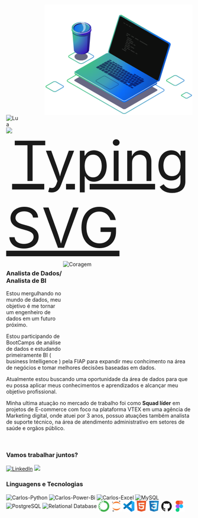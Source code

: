 <img src="https://raw.githubusercontent.com/090Raphael/imagens/86227742a4942ef2d095bfb6e68ad9767f208ef9/imagens/ilustra%C3%A7%C3%A3o%20de%20computador%202.png" alt="ilustração de um computador" min-width="400px" max-width="400px" width="400px" align="right">

<div style="display:flex; width: 100%; justify-content: flex-start">
  <a href="https://git.io/typing-svg">
 <img align="left" alt="Lua" width="36px" src="https://i.pinimg.com/originals/44/a7/10/44a710f29062f87045990c6b30675f54.png"> 
    <img src="https://readme-typing-svg.herokuapp.com/?center=true&vCenter=true&color=ffffff&lines=Olá,%20+me+chamo+Johnny+Veridiano;Seja+muito+bem+vindo!+:)" alt="Typing SVG" style="font-size: 150px" >
  </a>
</div>

<img align="right" padding="20px" alt="Coragem" height="250" width="350" border-radios="30" src="https://gifs.eco.br/wp-content/uploads/2022/11/gifs-de-programador-29.gif">


<h3>Analista de Dados/ Analista de BI</h3>
<p align="justfy">Estou mergulhando no mundo de dados, meu objetivo é me tornar um engenheiro de dados em um futuro próximo.
<br>
<p align="justfy"> Estou participando de BootCamps de análise de dados e estudando primeiramente BI ( business Intelligence ) pela FIAP para expandir meu conhcimento na área de negócios
  e tomar melhores decisões baseadas em dados.

  Atualmente estou buscando uma oportunidade da área de dados para que eu possa aplicar meus conhecimentos e aprendizados e alcançar meu objetivo profissional.

  Minha ultima atuação no mercado de trabalho foi como <b>Squad líder</b> em projetos de E-commerce com foco na plataforma VTEX em uma agência de Marketing digital, onde atuei por 3 anos, possuo 
  atuações também analista de suporte técnico, na área de atendimento administrativo em setores de saúde e orgãos público.
   
</p>

<br> <h3>Vamos trabalhar juntos?</h3> 

[![LinkedIn](https://img.shields.io/badge/-JohnnyVeridiano-000?style=for-the-badge&logo=linkedin&logoColor=62b1d4&color:FFF)](https://www.linkedin.com/in/johnnyveridiano/) 
<a href="https://www.linkedin.com/in/johnnyveridiano/" target="_blank"><img src="https://img.shields.io/badge/-LinkedIn-%230077B5?style=for-the-badge&logo=linkedin&logoColor=white" target="_blank"></a>   

<h3 align="left">Linguagens e Tecnologias</h3>
<div>
<img align="center" alt="Carlos-Python" height="30" width="30" src="https://cdn4.iconfinder.com/data/icons/logos-and-brands/512/267_Python_logo-512.png">
<img align="center" alt="Carlos-Power-Bi" height="30" width="30" src="https://www.tekenable.ie/wp-content/uploads/2019/09/PowerBI-Icon-Transparent.png">
<img align="center" alt="Carlos-Excel"   height="30" width="30" src="https://www.kaptiva.ca/wp-content/uploads/2019/06/formation-excel.png"> 
<img align="center" alt="MySQL" height="30" width="30" src="https://cdn.jsdelivr.net/gh/devicons/devicon/icons/mysql/mysql-original.svg" />
<img align="center" alt="PostgreSQL" height="30" width="30" src="https://cdn.jsdelivr.net/gh/devicons/devicon/icons/postgresql/postgresql-original.svg" />
<img align="center" alt="Relational Database" height="30" width="30" src="https://cdn-icons-png.flaticon.com/512/2772/2772165.png" />
<img align="center" alt="Carlos-Jupyter" height="30" width="30" src="https://github.com/devicons/devicon/blob/master/icons/anaconda/anaconda-original.svg">
<img align="center" alt="Carlos-Jupyter" height="30" width="30" src="https://github.com/devicons/devicon/blob/master/icons/jupyter/jupyter-original.svg">
<img align="center" alt="Carlos-VS-Code" height="30" width="30"src="https://github.com/devicons/devicon/blob/master/icons/vscode/vscode-original.svg">         
<img align="center" alt="html5" height="30" width="30"src="https://github.com/devicons/devicon/blob/master/icons/html5/html5-original.svg">   
<img align="center" alt="CSS3" height="30" width="30"  src="https://raw.githubusercontent.com/devicons/devicon/master/icons/css3/css3-original.svg">
<img align="center" alt="github"   height="30" width="30" src="https://github.com/devicons/devicon/blob/master/icons/github/github-original.svg">
<img align="center" alt="figma" height="30" width="30" src="https://github.com/devicons/devicon/blob/master/icons/figma/figma-original.svg">
<br>

</div>
 <br>

  
<!--
**JohnnyVeridiano/JohnnyVeridiano** is a ✨ _special_ ✨ repository because its `README.md` (this file) appears on your GitHub profile.

Here are some ideas to get you started:

- 🔭 I’m currently working on ...
- 🌱 I’m currently learning ...
- 👯 I’m looking to collaborate on ...
- 🤔 I’m looking for help with ...
- 💬 Ask me about ...
- 📫 How to reach me: ...
- 😄 Pronouns: ...
- ⚡ Fun fact: ...
-->
